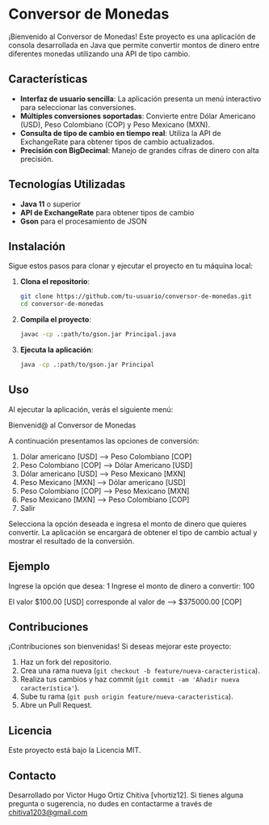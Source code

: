 # Conversor de Monedas

¡Bienvenido al Conversor de Monedas! Este proyecto es una aplicación de consola desarrollada en Java que permite convertir montos de dinero entre diferentes monedas utilizando una API de tipo cambio.

## Características

- **Interfaz de usuario sencilla**: La aplicación presenta un menú interactivo para seleccionar las conversiones.
- **Múltiples conversiones soportadas**: Convierte entre Dólar Americano (USD), Peso Colombiano (COP) y Peso Mexicano (MXN).
- **Consulta de tipo de cambio en tiempo real**: Utiliza la API de ExchangeRate para obtener tipos de cambio actualizados.
- **Precisión con BigDecimal**: Manejo de grandes cifras de dinero con alta precisión.

## Tecnologías Utilizadas

- **Java 11** o superior
- **API de ExchangeRate** para obtener tipos de cambio
- **Gson** para el procesamiento de JSON

## Instalación

Sigue estos pasos para clonar y ejecutar el proyecto en tu máquina local:

1. **Clona el repositorio**:
    ```bash
    git clone https://github.com/tu-usuario/conversor-de-monedas.git
    cd conversor-de-monedas
    ```

2. **Compila el proyecto**:
    ```bash
    javac -cp .:path/to/gson.jar Principal.java
    ```

3. **Ejecuta la aplicación**:
    ```bash
    java -cp .:path/to/gson.jar Principal
    ```

## Uso

Al ejecutar la aplicación, verás el siguiente menú:

Bienvenid@ al Conversor de Monedas

A continuación presentamos las opciones de conversión:

1) Dólar americano [USD] --> Peso Colombiano [COP]
2) Peso Colombiano [COP] --> Dólar Americano [USD]
3) Dólar americano [USD] --> Peso Mexicano [MXN]
4) Peso Mexicano [MXN] --> Dólar americano [USD]
5) Peso Colombiano [COP] --> Peso Mexicano [MXN]
6) Peso Mexicano [MXN] --> Peso Colombiano [COP]
7) Salir

Selecciona la opción deseada e ingresa el monto de dinero que quieres convertir. La aplicación se encargará de obtener el tipo de cambio actual y mostrar el resultado de la conversión.

## Ejemplo

Ingrese la opción que desea: 1
Ingrese el monto de dinero a convertir: 100

El valor $100.00 [USD] corresponde al valor de --> $375000.00 [COP]


## Contribuciones

¡Contribuciones son bienvenidas! Si deseas mejorar este proyecto:

1. Haz un fork del repositorio.
2. Crea una rama nueva (`git checkout -b feature/nueva-caracteristica`).
3. Realiza tus cambios y haz commit (`git commit -am 'Añadir nueva característica'`).
4. Sube tu rama (`git push origin feature/nueva-caracteristica`).
5. Abre un Pull Request.

## Licencia

Este proyecto está bajo la Licencia MIT.

## Contacto

Desarrollado por Victor Hugo Ortiz Chitiva [vhortiz12]. Si tienes alguna pregunta o sugerencia, no dudes en contactarme a través de chitiva1203@gmail.com

